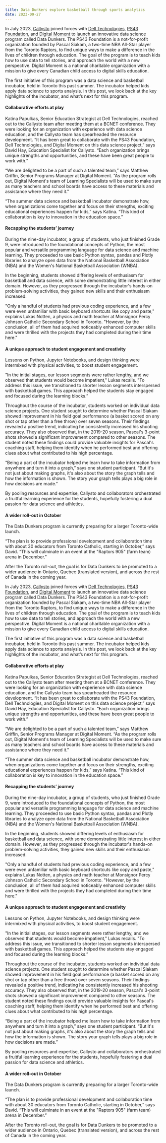 ```yaml
---
title: Data Dunkers explore basketball through sports analytics
date: 2023-09-27
---
```


<p>In July 2023, <a href="http://www.callysto.ca/" target="_blank" rel="noopener">Callysto</a> joined forces with <a href="https://www.dell.com/en-ca" target="_blank" rel="noopener">Dell Technologies</a>, <a href="https://www.ps43foundation.com/" target="_blank" rel="noopener">PS43 Foundation</a>, and <a href="https://digitalmoment.org/" target="_blank" rel="noopener">Digital Moment</a> to launch an innovative data science program called Data Dunkers. The PS43 Foundation is a not-for-profit organization founded by Pascal Siakam, a two-time NBA All-Star player from the Toronto Raptors, to find unique ways to make a difference in the lives of children through education. The goal of the program is to teach kids how to use data to tell stories, and approach the world with a new perspective. Digital Moment is a national charitable organization with a mission to give every Canadian child access to digital skills education.</p>
<p>The first initiative of this program was a data science and basketball incubator, held in Toronto this past summer. The incubator helped kids apply data science to sports analysis. In this post, we look back at the key highlights of the incubator, and what’s next for this program.</p>
<h4><strong>Collaborative efforts at play</strong></h4>
<p>Katina Papulkas, Senior Education Strategist at Dell Technologies, reached out to the Callysto team after meeting them at a BCNET conference. They were looking for an organization with experience with data science education, and the Callysto team has spearheaded the resource development. “It has been great to collaborate with the PS43 Foundation, Dell Technologies, and Digital Moment on this data science project,” says David Hay, Education Specialist for Callysto. “Each organization brings unique strengths and opportunities, and these have been great people to work with.”</p>
<p>“We are delighted to be a part of such a talented team,” says Matthew Griffin, Senior Programs Manager at Digital Moment. “As the program rolls out, Digital Moment's team of Learning Specialists will be used to make sure as many teachers and school boards have access to these materials and assistance where they need it."</p>
<p>“The summer data science and basketball incubator demonstrate how, when organizations come together and focus on their strengths, exciting educational experiences happen for kids,” says Katina. “This kind of collaboration is key to innovation in the education space.”</p>
<h4><strong>Recapping the students’ journey</strong></h4>
<p>During the nine-day incubator, a group of students, who just finished Grade 9, were introduced to the foundational concepts of Python, the most popular and versatile programming language for data science and machine learning. They proceeded to use basic Python syntax, pandas and Plotly libraries to analyze open data from the National Basketball Association (NBA) and the Women's National Basketball Association (WNBA).</p>
<p>In the beginning, students showed differing levels of enthusiasm for basketball and data science, with some demonstrating little interest in either domain. However, as they progressed through the incubator's hands-on problem-solving activities, they gained new skills and their enthusiasm increased.</p>
<p>"Only a handful of students had previous coding experience, and a few were even unfamiliar with basic keyboard shortcuts like copy and paste," explains Lukas Notten, a physics and math teacher at Monsignor Percy Johnson Catholic Secondary School in Toronto. "However, by the conclusion, all of them had acquired noticeably enhanced computer skills and were thrilled with the projects they had completed during their time here."</p>
<h4><strong>A unique approach to student engagement and creativity</strong></h4>
<p>Lessons on Python, Jupyter Notebooks, and design thinking were intermixed with physical activities, to boost student engagement.</p>
<p>"In the initial stages, our lesson segments were rather lengthy, and we observed that students would become impatient," Lukas recalls. "To address this issue, we transitioned to shorter lesson segments interspersed with basketball games. This approach helped the students stay engaged and focused during the learning blocks.”</p>
<p>Throughout the course of the incubator, students worked on individual data science projects. One student sought to determine whether Pascal Siakam showed improvement in his field goal performance (a basket scored on any shot or tap other than a free throw) over seven seasons. Their findings revealed a positive trend, indicating he consistently increased his shooting accuracy. They also observed that, in the 2019-20 season, Pascal's 3-point shots showed a significant improvement compared to other seasons. The student noted these findings could provide valuable insights for Pascal's coaching staff, helping them identify when he performed best and offering clues about what contributed to his high percentage.</p>
<p>“Being a part of the incubator helped me learn how to take information from anywhere and turn it into a graph,” says one student participant. “But it's not just about making graphs, it's also about the story the graph tells and how the information is shown. The story your graph tells plays a big role in how decisions are made.”</p>
<p>By pooling resources and expertise, Callysto and collaborators orchestrated a fruitful learning experience for the students, hopefully fostering a dual passion for data science and athletics.</p>
<h4><strong>A wider roll-out in October</strong></h4>
<p>The Data Dunkers program is currently preparing for a larger Toronto-wide launch.</p>
<p>“The plan is to provide professional development and collaboration time with about 30 educators from Toronto Catholic, starting in October,” says David. “This will culminate in an event at the "Raptors 905" (farm team) arena in December.”</p>
<p>After the Toronto roll-out, the goal is for Data Dunkers to be promoted to a wider audience in Ontario, Quebec (translated version), and across the rest of Canada in the coming year.</p><p>In July 2023, <a href="http://www.callysto.ca/" target="_blank" rel="noopener">Callysto</a> joined forces with <a href="https://www.dell.com/en-ca" target="_blank" rel="noopener">Dell Technologies</a>, <a href="https://www.ps43foundation.com/" target="_blank" rel="noopener">PS43 Foundation</a>, and <a href="https://digitalmoment.org/" target="_blank" rel="noopener">Digital Moment</a> to launch an innovative data science program called Data Dunkers. The PS43 Foundation is a not-for-profit organization founded by Pascal Siakam, a two-time NBA All-Star player from the Toronto Raptors, to find unique ways to make a difference in the lives of children through education. The goal of the program is to teach kids how to use data to tell stories, and approach the world with a new perspective. Digital Moment is a national charitable organization with a mission to give every Canadian child access to digital skills education.</p>
<p>The first initiative of this program was a data science and basketball incubator, held in Toronto this past summer. The incubator helped kids apply data science to sports analysis. In this post, we look back at the key highlights of the incubator, and what’s next for this program.</p>
<h4><strong>Collaborative efforts at play</strong></h4>
<p>Katina Papulkas, Senior Education Strategist at Dell Technologies, reached out to the Callysto team after meeting them at a BCNET conference. They were looking for an organization with experience with data science education, and the Callysto team has spearheaded the resource development. “It has been great to collaborate with the PS43 Foundation, Dell Technologies, and Digital Moment on this data science project,” says David Hay, Education Specialist for Callysto. “Each organization brings unique strengths and opportunities, and these have been great people to work with.”</p>
<p>“We are delighted to be a part of such a talented team,” says Matthew Griffin, Senior Programs Manager at Digital Moment. “As the program rolls out, Digital Moment's team of Learning Specialists will be used to make sure as many teachers and school boards have access to these materials and assistance where they need it."</p>
<p>“The summer data science and basketball incubator demonstrate how, when organizations come together and focus on their strengths, exciting educational experiences happen for kids,” says Katina. “This kind of collaboration is key to innovation in the education space.”</p>
<h4><strong>Recapping the students’ journey</strong></h4>
<p>During the nine-day incubator, a group of students, who just finished Grade 9, were introduced to the foundational concepts of Python, the most popular and versatile programming language for data science and machine learning. They proceeded to use basic Python syntax, pandas and Plotly libraries to analyze open data from the National Basketball Association (NBA) and the Women's National Basketball Association (WNBA).</p>
<p>In the beginning, students showed differing levels of enthusiasm for basketball and data science, with some demonstrating little interest in either domain. However, as they progressed through the incubator's hands-on problem-solving activities, they gained new skills and their enthusiasm increased.</p>
<p>"Only a handful of students had previous coding experience, and a few were even unfamiliar with basic keyboard shortcuts like copy and paste," explains Lukas Notten, a physics and math teacher at Monsignor Percy Johnson Catholic Secondary School in Toronto. "However, by the conclusion, all of them had acquired noticeably enhanced computer skills and were thrilled with the projects they had completed during their time here."</p>
<h4><strong>A unique approach to student engagement and creativity</strong></h4>
<p>Lessons on Python, Jupyter Notebooks, and design thinking were intermixed with physical activities, to boost student engagement.</p>
<p>"In the initial stages, our lesson segments were rather lengthy, and we observed that students would become impatient," Lukas recalls. "To address this issue, we transitioned to shorter lesson segments interspersed with basketball games. This approach helped the students stay engaged and focused during the learning blocks.”</p>
<p>Throughout the course of the incubator, students worked on individual data science projects. One student sought to determine whether Pascal Siakam showed improvement in his field goal performance (a basket scored on any shot or tap other than a free throw) over seven seasons. Their findings revealed a positive trend, indicating he consistently increased his shooting accuracy. They also observed that, in the 2019-20 season, Pascal's 3-point shots showed a significant improvement compared to other seasons. The student noted these findings could provide valuable insights for Pascal's coaching staff, helping them identify when he performed best and offering clues about what contributed to his high percentage.</p>
<p>“Being a part of the incubator helped me learn how to take information from anywhere and turn it into a graph,” says one student participant. “But it's not just about making graphs, it's also about the story the graph tells and how the information is shown. The story your graph tells plays a big role in how decisions are made.”</p>
<p>By pooling resources and expertise, Callysto and collaborators orchestrated a fruitful learning experience for the students, hopefully fostering a dual passion for data science and athletics.</p>
<h4><strong>A wider roll-out in October</strong></h4>
<p>The Data Dunkers program is currently preparing for a larger Toronto-wide launch.</p>
<p>“The plan is to provide professional development and collaboration time with about 30 educators from Toronto Catholic, starting in October,” says David. “This will culminate in an event at the "Raptors 905" (farm team) arena in December.”</p>
<p>After the Toronto roll-out, the goal is for Data Dunkers to be promoted to a wider audience in Ontario, Quebec (translated version), and across the rest of Canada in the coming year.</p>